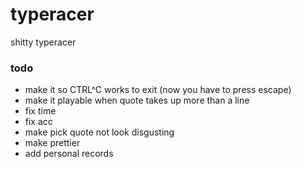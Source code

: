 # typeracer

shitty typeracer

### todo
* make it so CTRL^C works to exit (now you have to press escape)
* make it playable when quote takes up more than a line
* fix time
* fix acc
* make pick quote not look disgusting
* make prettier
* add personal records
